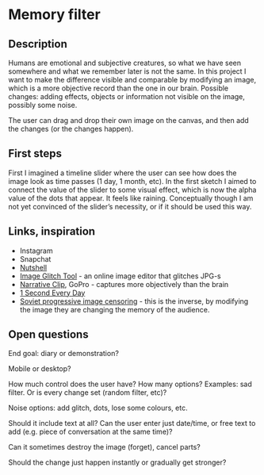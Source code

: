# Memory filter



## Description

Humans are emotional and subjective creatures, so what we have seen somewhere and what we remember later is not the same. In this project I want to make the difference visible and comparable by modifying an image, which is a more objective record than the one in our brain.
Possible changes: adding effects, objects or information not visible on the image, possibly some noise.

The user can drag and drop their own image on the canvas, and then add the changes (or the changes happen).


## First steps

First I imagined a timeline slider where the user can see how does the image look as time passes (1 day, 1 month, etc). In the first sketch I aimed to connect the value of the slider to some visual effect, which is now the alpha value of the dots that appear. It feels like raining.
Conceptually though I am not yet convinced of the slider’s necessity, or if it should be used this way.


## Links, inspiration

* Instagram
* Snapchat
* [Nutshell](https://itunes.apple.com/us/app/nutshell-camera-instant-mini/id953435157?mt=8)
* [Image Glitch Tool](https://snorpey.github.io/jpg-glitch/) - an online image editor that glitches JPG-s
* [Narrative Clip](http://getnarrative.com/), GoPro - captures more objectively than the brain
* [1 Second Every Day](http://1se.co/)
* [Soviet progressive image censoring](https://en.wikipedia.org/wiki/Censorship_of_images_in_the_Soviet_Union) - this is the inverse, by modifying the image they are changing the memory of the audience.



## Open questions

End goal: diary or demonstration?

Mobile or desktop?

How much control does the user have? How many options? Examples: sad filter. Or is every change set (random filter, etc)?

Noise options: add glitch, dots, lose some colours, etc.

Should it include text at all? Can the user enter just date/time, or free text to add (e.g. piece of conversation at the same time)?

Can it sometimes destroy the image (forget), cancel parts?

Should the change just happen instantly or gradually get stronger?
